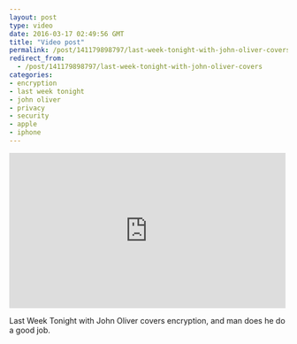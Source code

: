 ```yaml
---
layout: post
type: video
date: 2016-03-17 02:49:56 GMT
title: "Video post"
permalink: /post/141179898797/last-week-tonight-with-john-oliver-covers
redirect_from: 
  - /post/141179898797/last-week-tonight-with-john-oliver-covers
categories:
- encryption
- last week tonight
- john oliver
- privacy
- security
- apple
- iphone
---
```

<iframe width="500" height="281"  id="youtube_iframe" src="https://www.youtube.com/embed/zsjZ2r9Ygzw?feature=oembed&amp;enablejsapi=1&amp;wmode=opaque" frameborder="0" allow="accelerometer; autoplay; clipboard-write; encrypted-media; gyroscope; picture-in-picture" allowfullscreen title="Encryption: Last Week Tonight with John Oliver (HBO)"></iframe>

<p>Last Week Tonight with John Oliver covers encryption, and man does he do a good job.</p>